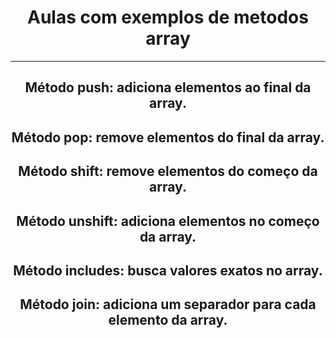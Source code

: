 <h1 align="center">Aulas com exemplos de metodos array</h1>

---

<h2 align="center">Método push: <strong>adiciona</strong> elementos ao final da array.</h2>
<h2 align="center">Método pop: <strong>remove</strong> elementos do final da array.</h2>
<h2 align="center">Método shift: <strong>remove</strong> elementos do começo da array.</h2>
<h2 align="center">Método unshift: <strong>adiciona</strong> elementos no começo da array.</h2>
<h2 align="center">Método includes: <strong>busca</strong> valores exatos no array.</h2>
<h2 align="center">Método join: <strong>adiciona</strong> um separador para cada elemento da array.</h2> 